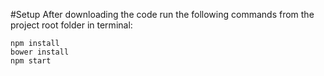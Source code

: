 #Setup
After downloading the code run the following commands from the project root folder in terminal:
```
npm install
bower install
npm start
```

